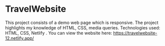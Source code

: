 # TravelWebsite
This project consists of a demo web page which is responsive. 
The project highlights my knowledge of HTML, CSS, media queries. 
Technologies used: HTML, CSS, Netlify . 
You can view the website here: https://travelwebsite-12.netlify.app/
